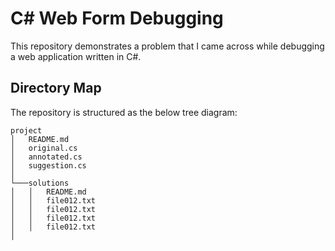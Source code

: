 # C# Web Form Debugging

This repository demonstrates a problem that I came across while debugging a web application written in C#. 


## Directory Map

The repository is structured as the below tree diagram:

```
project
│   README.md
│   original.cs
│   annotated.cs
│   suggestion.cs    
│
└───solutions
│   │   README.md
│   │   file012.txt
│   │   file012.txt
│   │   file012.txt
│   │   file012.txt
│
```
